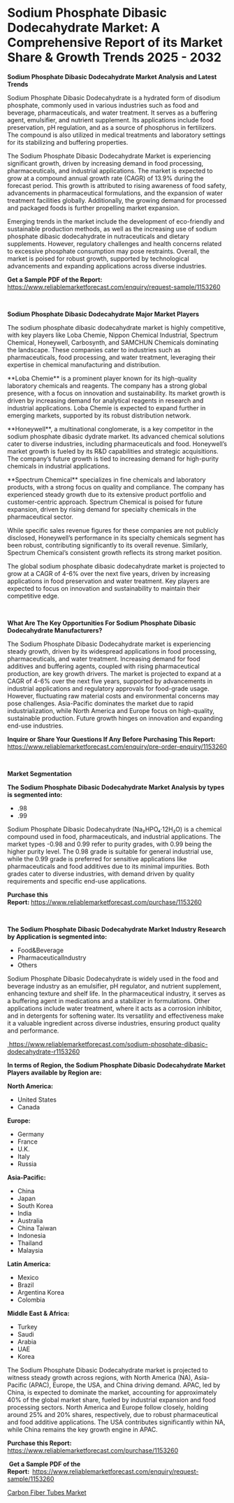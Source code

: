 <p><h1>Sodium Phosphate Dibasic Dodecahydrate Market: A Comprehensive Report of its Market Share & Growth Trends 2025 - 2032</h1></p><p><strong>Sodium Phosphate Dibasic Dodecahydrate Market Analysis and Latest Trends</strong></p>
<p><p>Sodium Phosphate Dibasic Dodecahydrate is a hydrated form of disodium phosphate, commonly used in various industries such as food and beverage, pharmaceuticals, and water treatment. It serves as a buffering agent, emulsifier, and nutrient supplement. Its applications include food preservation, pH regulation, and as a source of phosphorus in fertilizers. The compound is also utilized in medical treatments and laboratory settings for its stabilizing and buffering properties.</p><p>The Sodium Phosphate Dibasic Dodecahydrate Market is experiencing significant growth, driven by increasing demand in food processing, pharmaceuticals, and industrial applications. The market is expected to grow at a compound annual growth rate (CAGR) of 13.9% during the forecast period. This growth is attributed to rising awareness of food safety, advancements in pharmaceutical formulations, and the expansion of water treatment facilities globally. Additionally, the growing demand for processed and packaged foods is further propelling market expansion.</p><p>Emerging trends in the market include the development of eco-friendly and sustainable production methods, as well as the increasing use of sodium phosphate dibasic dodecahydrate in nutraceuticals and dietary supplements. However, regulatory challenges and health concerns related to excessive phosphate consumption may pose restraints. Overall, the market is poised for robust growth, supported by technological advancements and expanding applications across diverse industries.</p></p>
<p><strong>Get a Sample PDF of the Report:&nbsp;</strong> <a href="https://www.reliablemarketforecast.com/enquiry/request-sample/1153260?utm_campaign=2122&utm_medium=2&utm_source=Github&utm_content=ia&utm_term=25012025&utm_id=sodium-phosphate-dibasic-dodecahydrate">https://www.reliablemarketforecast.com/enquiry/request-sample/1153260</a></p>
<p>&nbsp;</p>
<p><strong>Sodium Phosphate Dibasic Dodecahydrate Major Market Players</strong></p>
<p><p>The sodium phosphate dibasic dodecahydrate market is highly competitive, with key players like Loba Chemie, Nippon Chemical Industrial, Spectrum Chemical, Honeywell, Carbosynth, and SAMCHUN Chemicals dominating the landscape. These companies cater to industries such as pharmaceuticals, food processing, and water treatment, leveraging their expertise in chemical manufacturing and distribution.</p><p>**Loba Chemie** is a prominent player known for its high-quality laboratory chemicals and reagents. The company has a strong global presence, with a focus on innovation and sustainability. Its market growth is driven by increasing demand for analytical reagents in research and industrial applications. Loba Chemie is expected to expand further in emerging markets, supported by its robust distribution network.</p><p>**Honeywell**, a multinational conglomerate, is a key competitor in the sodium phosphate dibasic dydrate market. Its advanced chemical solutions cater to diverse industries, including pharmaceuticals and food. Honeywell’s market growth is fueled by its R&D capabilities and strategic acquisitions. The company’s future growth is tied to increasing demand for high-purity chemicals in industrial applications.</p><p>**Spectrum Chemical** specializes in fine chemicals and laboratory products, with a strong focus on quality and compliance. The company has experienced steady growth due to its extensive product portfolio and customer-centric approach. Spectrum Chemical is poised for future expansion, driven by rising demand for specialty chemicals in the pharmaceutical sector.</p><p>While specific sales revenue figures for these companies are not publicly disclosed, Honeywell’s performance in its specialty chemicals segment has been robust, contributing significantly to its overall revenue. Similarly, Spectrum Chemical’s consistent growth reflects its strong market position.</p><p>The global sodium phosphate dibasic dodecahydrate market is projected to grow at a CAGR of 4-6% over the next five years, driven by increasing applications in food preservation and water treatment. Key players are expected to focus on innovation and sustainability to maintain their competitive edge.</p></p>
<p>&nbsp;</p>
<p><strong>What Are The Key Opportunities For Sodium Phosphate Dibasic Dodecahydrate Manufacturers?</strong></p>
<p><p>The Sodium Phosphate Dibasic Dodecahydrate market is experiencing steady growth, driven by its widespread applications in food processing, pharmaceuticals, and water treatment. Increasing demand for food additives and buffering agents, coupled with rising pharmaceutical production, are key growth drivers. The market is projected to expand at a CAGR of 4-6% over the next five years, supported by advancements in industrial applications and regulatory approvals for food-grade usage. However, fluctuating raw material costs and environmental concerns may pose challenges. Asia-Pacific dominates the market due to rapid industrialization, while North America and Europe focus on high-quality, sustainable production. Future growth hinges on innovation and expanding end-use industries.</p></p>
<p><strong>Inquire or Share Your Questions If Any Before Purchasing This Report:</strong> <a href="https://www.reliablemarketforecast.com/enquiry/pre-order-enquiry/1153260?utm_campaign=2122&utm_medium=2&utm_source=Github&utm_content=ia&utm_term=25012025&utm_id=sodium-phosphate-dibasic-dodecahydrate">https://www.reliablemarketforecast.com/enquiry/pre-order-enquiry/1153260</a></p>
<p>&nbsp;</p>
<p><strong>Market Segmentation</strong></p>
<p><strong>The Sodium Phosphate Dibasic Dodecahydrate Market Analysis by types is segmented into:</strong></p>
<p><ul><li>.98</li><li>.99</li></ul></p>
<p><p>Sodium Phosphate Dibasic Dodecahydrate (Na₂HPO₄·12H₂O) is a chemical compound used in food, pharmaceuticals, and industrial applications. The market types -0.98 and 0.99 refer to purity grades, with 0.99 being the higher purity level. The 0.98 grade is suitable for general industrial use, while the 0.99 grade is preferred for sensitive applications like pharmaceuticals and food additives due to its minimal impurities. Both grades cater to diverse industries, with demand driven by quality requirements and specific end-use applications.</p></p>
<p><strong>Purchase this Report:&nbsp;</strong><a href="https://www.reliablemarketforecast.com/purchase/1153260?utm_campaign=2122&utm_medium=2&utm_source=Github&utm_content=ia&utm_term=25012025&utm_id=sodium-phosphate-dibasic-dodecahydrate">https://www.reliablemarketforecast.com/purchase/1153260</a></p>
<p>&nbsp;</p>
<p><strong>The Sodium Phosphate Dibasic Dodecahydrate Market Industry Research by Application is segmented into:</strong></p>
<p><ul><li>Food&Beverage</li><li>PharmaceuticalIndustry</li><li>Others</li></ul></p>
<p><p>Sodium Phosphate Dibasic Dodecahydrate is widely used in the food and beverage industry as an emulsifier, pH regulator, and nutrient supplement, enhancing texture and shelf life. In the pharmaceutical industry, it serves as a buffering agent in medications and a stabilizer in formulations. Other applications include water treatment, where it acts as a corrosion inhibitor, and in detergents for softening water. Its versatility and effectiveness make it a valuable ingredient across diverse industries, ensuring product quality and performance.</p></p>
<p><a href="https://www.reliablemarketforecast.com/sodium-phosphate-dibasic-dodecahydrate-r1153260?utm_campaign=2122&utm_medium=2&utm_source=Github&utm_content=ia&utm_term=25012025&utm_id=sodium-phosphate-dibasic-dodecahydrate">&nbsp;https://www.reliablemarketforecast.com/sodium-phosphate-dibasic-dodecahydrate-r1153260</a></p>
<p><strong>In terms of Region, the Sodium Phosphate Dibasic Dodecahydrate Market Players available by Region are:</strong></p>
<p>
    <p> <strong> North America: </strong>
        <ul>
            <li>United States</li>
            <li>Canada</li>
        </ul>
        </p> 
    <p> <strong> Europe: </strong>
        <ul>
            <li>Germany</li>
            <li>France</li>
            <li>U.K.</li>
            <li>Italy</li>
            <li>Russia</li>
        </ul>
        </p> 
    <p> <strong> Asia-Pacific: </strong>
        <ul>
            <li>China</li>
            <li>Japan</li>
            <li>South Korea</li>
            <li>India</li>
            <li>Australia</li>
            <li>China Taiwan</li>
            <li>Indonesia</li>
            <li>Thailand</li>
            <li>Malaysia</li>
        </ul>
        </p> 
    <p> <strong> Latin America: </strong>
        <ul>
            <li>Mexico</li>
            <li>Brazil</li>
            <li>Argentina Korea</li>
            <li>Colombia</li>
        </ul>
        </p> 
    <p> <strong> Middle East & Africa: </strong>
        <ul>
            <li>Turkey</li>
            <li>Saudi</li>
            <li>Arabia</li>
            <li>UAE</li>
            <li>Korea</li>
        </ul>
    </p>
    </p>
<p><p>The Sodium Phosphate Dibasic Dodecahydrate market is projected to witness steady growth across regions, with North America (NA), Asia-Pacific (APAC), Europe, the USA, and China driving demand. APAC, led by China, is expected to dominate the market, accounting for approximately 40% of the global market share, fueled by industrial expansion and food processing sectors. North America and Europe follow closely, holding around 25% and 20% shares, respectively, due to robust pharmaceutical and food additive applications. The USA contributes significantly within NA, while China remains the key growth engine in APAC.</p></p>
<p><strong>Purchase this Report: </strong><a href="https://www.reliablemarketforecast.com/purchase/1153260?utm_campaign=2122&utm_medium=2&utm_source=Github&utm_content=ia&utm_term=25012025&utm_id=sodium-phosphate-dibasic-dodecahydrate">https://www.reliablemarketforecast.com/purchase/1153260</a></p>
<p>&nbsp;<strong>Get a Sample PDF of the Report:&nbsp;&nbsp;</strong><a href="https://www.reliablemarketforecast.com/enquiry/request-sample/1153260?utm_campaign=2122&utm_medium=2&utm_source=Github&utm_content=ia&utm_term=25012025&utm_id=sodium-phosphate-dibasic-dodecahydrate">https://www.reliablemarketforecast.com/enquiry/request-sample/1153260</a></p>
<p><strong></strong></p>
<p><p><a href="https://github.com/provorikovar/Market-Research-Report-List-7/blob/main/carbon-fiber-tubes-market.md?utm_campaign=2122&utm_medium=2&utm_source=Github&utm_content=ia&utm_term=25012025&utm_id=sodium-phosphate-dibasic-dodecahydrate">Carbon Fiber Tubes Market</a></p></p>